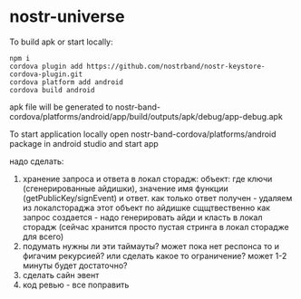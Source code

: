 # nostr-universe

To build apk or start locally:

```
npm i
cordova plugin add https://github.com/nostrband/nostr-keystore-cordova-plugin.git
cordova platform add android
cordova build android
```

apk file will be generated to nostr-band-cordova/platforms/android/app/build/outputs/apk/debug/app-debug.apk

To start application locally open nostr-band-cordova/platforms/android package in android studio and start app


надо сделать:

1. хранение запроса и ответа в локал сторадж:
 объект: где ключи (сгенерированные айдишки), значение имя функции (getPublicKey/signEvent) и ответ.
 как только ответ получен - удаляем из локалстораджа этот объект по айдишке
 сщщтвественно как запрос создается - надо генерировать айди и класть в локал сторадж (сейчас хранится просто пустая стринга
в локал сторадже для всего)
2. подумать нужны ли эти таймауты? может пока нет респонса то и фигачим рекурсией? или сделать какое то ограничение?
   может 1-2 минуты будет достаточно?
3. сделать сайн эвент
4. код ревью - все поправить
